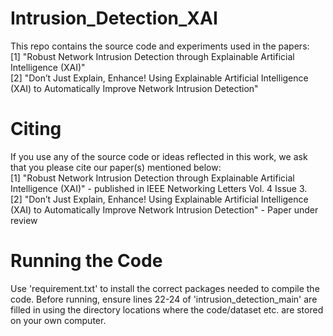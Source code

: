 # Intrusion_Detection_XAI
This repo contains the source code and experiments used in the papers:  
[1] "Robust Network Intrusion Detection through Explainable Artificial Intelligence (XAI)"  
[2] "Don’t Just Explain, Enhance! Using Explainable Artificial Intelligence (XAI) to Automatically Improve Network Intrusion Detection"  

# Citing
If you use any of the source code or ideas reflected in this work, we ask that you please cite our paper(s) mentioned below:  
[1] "Robust Network Intrusion Detection through Explainable Artificial Intelligence (XAI)" - published in IEEE Networking Letters Vol. 4 Issue 3.  
[2] "Don’t Just Explain, Enhance! Using Explainable Artificial Intelligence (XAI) to Automatically Improve Network Intrusion Detection" - Paper under review  

# Running the Code
Use 'requirement.txt' to install the correct packages needed to compile the code. Before running, ensure lines 22-24 of 'intrusion_detection_main' are filled in using the directory locations where the code/dataset etc. are stored on your own computer.


